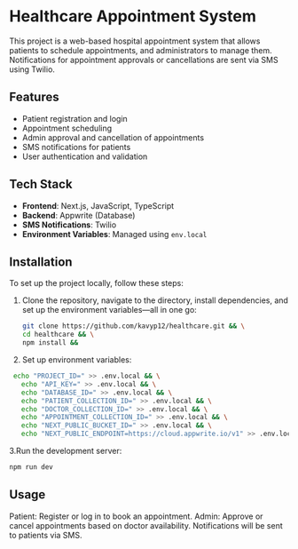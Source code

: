 # Healthcare Appointment System

This project is a web-based hospital appointment system that allows patients to schedule appointments, and administrators to manage them. Notifications for appointment approvals or cancellations are sent via SMS using Twilio.

## Features

- Patient registration and login
- Appointment scheduling
- Admin approval and cancellation of appointments
- SMS notifications for patients
- User authentication and validation

## Tech Stack

- **Frontend**: Next.js, JavaScript, TypeScript
- **Backend**: Appwrite (Database)
- **SMS Notifications**: Twilio
- **Environment Variables**: Managed using `env.local`

## Installation

To set up the project locally, follow these steps:

1. Clone the repository, navigate to the directory, install dependencies, and set up the environment variables—all in one go:
   
   ```bash
   git clone https://github.com/kavyp12/healthcare.git && \
   cd healthcare && \
   npm install &&
   ```
2. Set up environment variables:
```bash
 echo "PROJECT_ID=" >> .env.local && \
   echo "API_KEY=" >> .env.local && \
   echo "DATABASE_ID=" >> .env.local && \
   echo "PATIENT_COLLECTION_ID=" >> .env.local && \
   echo "DOCTOR_COLLECTION_ID=" >> .env.local && \
   echo "APPOINTMENT_COLLECTION_ID=" >> .env.local && \
   echo "NEXT_PUBLIC_BUCKET_ID=" >> .env.local && \
   echo "NEXT_PUBLIC_ENDPOINT=https://cloud.appwrite.io/v1" >> .env.loca
```
  
3.Run the development server:
```bash
npm run dev
```


## Usage
Patient: Register or log in to book an appointment.
Admin: Approve or cancel appointments based on doctor availability. Notifications will be sent to patients via SMS.

